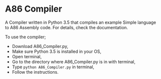 # A86 Compiler
A Compiler written in Python 3.5 that compiles an example Simple language to A86 Assembly code. For details, check the documentation.

To use the compiler;
- Download A86_Compiler.py,
- Make sure Python 3.5 is installed in your OS,
- Open terminal,
- Go to the directory where A86_Compiler.py is in with terminal,
- Type ```python A86_Compiler.py``` in terminal,
- Follow the instructions. 
